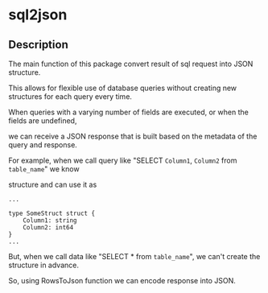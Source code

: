 # sql2json

## Description

The main function of this package convert result of sql request into JSON structure.

This allows for flexible use of database queries without creating new structures for each query every time.

When queries with a varying number of fields are executed, or when the fields are undefined, 

we can receive a JSON response that is built based on the metadata of the query and response.


For example, when we call query like "SELECT `Column1`, `Column2` from `table_name`" we know

structure and can use it as 

```golang
...

type SomeStruct struct {
	Column1: string
	Column2: int64
}
...
```

But, when we call data like "SELECT * from `table_name`", we can't create the structure in advance.

So, using RowsToJson function we can encode response into JSON.
